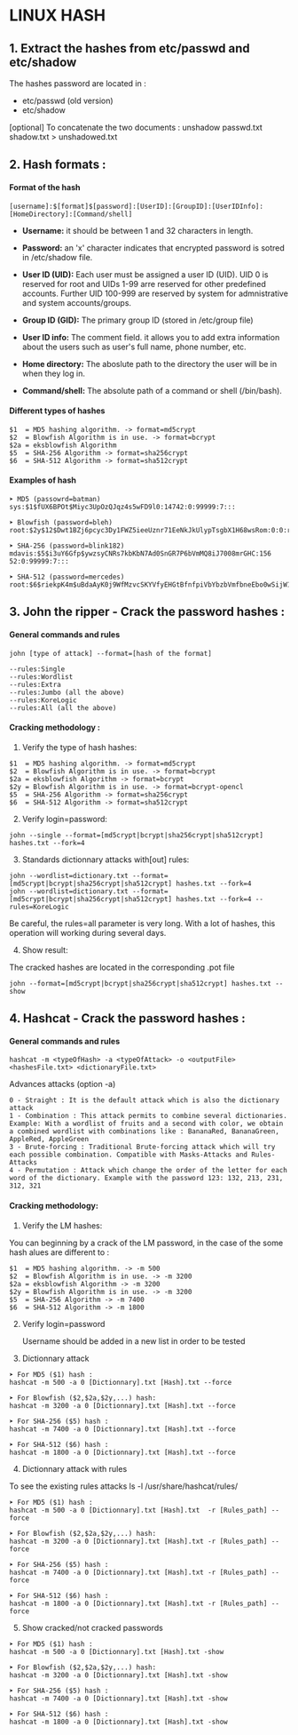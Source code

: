 # LINUX HASH

## 1. Extract the hashes from etc/passwd and etc/shadow
	
The hashes password are located in :
- etc/passwd (old version)
- etc/shadow
		
[optional] To concatenate the two documents : 
	unshadow passwd.txt shadow.txt > unshadowed.txt


## 2. Hash formats :

#### Format of the hash
		
	[username]:$[format]$[password]:[UserID]:[GroupID]:[UserIDInfo]:[HomeDirectory]:[Command/shell]

- **Username:** it should be between 1 and 32 characters in length.

- **Password:** an 'x' character indicates that encrypted password is sotred in /etc/shadow file.

- **User ID (UID):** Each user must be assigned a user ID (UID). UID 0 is reserved for root and UIDs 1-99 arre reserved for other predefined accounts. Further UID 100-999 are reserved by system for admnistrative and system accounts/groups.

- **Group ID (GID):** The primary group ID (stored in /etc/group file)

- **User ID info:** The comment field. it allows you to add extra information about the users such as user's full name, phone number, etc.

- **Home directory:** The aboslute path to the directory the user will be in when they log in.

- **Command/shell:** The absolute path of a command or shell (/bin/bash).



#### Different types of hashes

	$1  = MD5 hashing algorithm. -> format=md5crypt
	$2  = Blowfish Algorithm is in use. -> format=bcrypt
	$2a = eksblowfish Algorithm
	$5  = SHA-256 Algorithm -> format=sha256crypt
	$6  = SHA-512 Algorithm -> format=sha512crypt

	
#### Examples of hash
```
➤ MD5 (passowrd=batman)
sys:$1$fUX6BPOt$Miyc3UpOzQJqz4s5wFD9l0:14742:0:99999:7:::
	
➤ Blowfish (password=bleh)
root:$2y$12$Dwt1BZj6pcyc3Dy1FWZ5ieeUznr71EeNkJkUlypTsgbX1H68wsRom:0:0:root:/root:/bin/bash
	
➤ SHA-256 (password=blink182)
mdavis:$5$i3uY6Gfp$ywzsyCNRs7kbKbN7Ad0SnGR7P6bVmMQ8iJ7008mrGHC:156 52:0:99999:7:::
	
➤ SHA-512 (password=mercedes)
root:$6$riekpK4m$uBdaAyK0j9WfMzvcSKYVfyEHGtBfnfpiVbYbzbVmfbneEbo0wSijW1GQussvJSk8X1M56kzgGj8f7DFN1h4dy1:0:0:root:/root:/bin/bash
```


## 3. John the ripper - Crack the password hashes :


#### General commands and rules

	john [type of attack] --format=[hash of the format] 
			
	--rules:Single
	--rules:Wordlist
	--rules:Extra
	--rules:Jumbo (all the above)
	--rules:KoreLogic
	--rules:All (all the above)


#### Cracking methodology :

1. Verify the type of hash hashes:
```
$1  = MD5 hashing algorithm. -> format=md5crypt
$2  = Blowfish Algorithm is in use. -> format=bcrypt
$2a = eksblowfish Algorithm -> format=bcrypt
$2y = Blowfish Algorithm is in use. -> format=bcrypt-opencl
$5  = SHA-256 Algorithm -> format=sha256crypt
$6  = SHA-512 Algorithm -> format=sha512crypt
```

2. Verify login=password:
```
john --single --format=[md5crypt|bcrypt|sha256crypt|sha512crypt] hashes.txt --fork=4
```

3. Standards dictionnary attacks with[out] rules:
```
john --wordlist=dictionary.txt --format=[md5crypt|bcrypt|sha256crypt|sha512crypt] hashes.txt --fork=4
john --wordlist=dictionary.txt --format=[md5crypt|bcrypt|sha256crypt|sha512crypt] hashes.txt --fork=4 --rules=KoreLogic
```

Be careful, the rules=all parameter is very long. With a lot of hashes, this operation will working during several days.


4. Show result:
	
The cracked hashes are located in the corresponding .pot file

	john --format=[md5crypt|bcrypt|sha256crypt|sha512crypt] hashes.txt --show	


## 4. Hashcat - Crack the password hashes :

#### General commands and rules
```	
hashcat -m <typeOfHash> -a <typeOfAttack> -o <outputFile> <hashesFile.txt> <dictionaryFile.txt>
```

Advances attacks (option -a)
```
0 - Straight : It is the default attack which is also the dictionary attack
1 - Combination : This attack permits to combine several dictionaries. Example: With a wordlist of fruits and a second with color, we obtain a combined wordlist with combinations like : BananaRed, BananaGreen, AppleRed, AppleGreen
3 - Brute-forcing : Traditional Brute-forcing attack which will try each possible combination. Compatible with Masks-Attacks and Rules-Attacks
4 - Permutation : Attack which change the order of the letter for each word of the dictionary. Example with the password 123: 132, 213, 231, 312, 321
````			
			
#### Cracking methodology:

1. Verify the LM hashes:

You can beginning by a crack of the LM password, in the case of the some hash alues are different to :

	$1  = MD5 hashing algorithm. -> -m 500
	$2  = Blowfish Algorithm is in use. -> -m 3200
	$2a = eksblowfish Algorithm -> -m 3200
	$2y = Blowfish Algorithm is in use. -> -m 3200
	$5  = SHA-256 Algorithm -> -m 7400
	$6  = SHA-512 Algorithm -> -m 1800

2. Verify login=password

	Username should be added in a new list in order to be tested


3. Dictionnary attack
```
➤ For MD5 ($1) hash :
hashcat -m 500 -a 0 [Dictionnary].txt [Hash].txt --force
		
➤ For Blowfish ($2,$2a,$2y,...) hash:
hashcat -m 3200 -a 0 [Dictionnary].txt [Hash].txt --force
			
➤ For SHA-256 ($5) hash :
hashcat -m 7400 -a 0 [Dictionnary].txt [Hash].txt --force

➤ For SHA-512 ($6) hash :
hashcat -m 1800 -a 0 [Dictionnary].txt [Hash].txt --force
```

4. Dictionnary attack with rules

To see the existing rules attacks
	ls -l /usr/share/hashcat/rules/

	➤ For MD5 ($1) hash :
	hashcat -m 500 -a 0 [Dictionnary].txt [Hash].txt  -r [Rules_path] --force

	➤ For Blowfish ($2,$2a,$2y,...) hash:
	hashcat -m 3200 -a 0 [Dictionnary].txt [Hash].txt -r [Rules_path] --force

	➤ For SHA-256 ($5) hash :
	hashcat -m 7400 -a 0 [Dictionnary].txt [Hash].txt -r [Rules_path] --force
	
	➤ For SHA-512 ($6) hash :			
	hashcat -m 1800 -a 0 [Dictionnary].txt [Hash].txt -r [Rules_path] --force


5. Show cracked/not cracked passwords
```
➤ For MD5 ($1) hash :
hashcat -m 500 -a 0 [Dictionnary].txt [Hash].txt -show

➤ For Blowfish ($2,$2a,$2y,...) hash:
hashcat -m 3200 -a 0 [Dictionnary].txt [Hash].txt -show

➤ For SHA-256 ($5) hash :
hashcat -m 7400 -a 0 [Dictionnary].txt [Hash].txt -show

➤ For SHA-512 ($6) hash :	
hashcat -m 1800 -a 0 [Dictionnary].txt [Hash].txt -show
```
